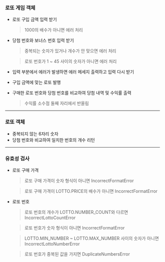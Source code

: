 ### 로또 게임 객체

- 로또 구입 금액 입력 받기
  > 1000의 배수가 아니면 에러 처리
- 당첨 번호와 보너스 번호 입력 받기

  > 중복되는 숫자가 있거나 개수가 안 맞으면 에러 처리

  > 로또 번호가 1 ~ 45 사이의 숫자가 아니면 에러 처리

- 입력 부분에서 에러가 발생하면 에러 메세지 출력하고 입력 다시 받기
- 구입 금액에 맞는 로또 발행
- 구매한 로또 번호와 당첨 번호를 비교하여 당첨 내역 및 수익률 출력

  > 수익률 소수점 둘째 자리에서 반올림

---

### 로또 객체

- 중복되지 않는 6자리 숫자
- 당첨 번호와 비교하여 일치한 번호의 개수 리턴

---

### 유효성 검사

- 로또 구매 가격

  > 로또 구매 가격이 숫자 형식이 아니면 IncorrectFormatError

  > 로또 구매 가격이 LOTTO.PRICE의 배수가 아니면 IncorrectFormatError

- 로또 번호

  > 로또 번호의 개수가 LOTTO.NUMBER_COUNT와 다르면 IncorrectLottoCountError

  > 로또 번호가 숫자 형식이 아니면 IncorrectFormatError

  > LOTTO.MIN_NUMBER ~ LOTTO.MAX_NUMBER 사이의 숫자가 아니면 IncorrectLottoNumberError

  > 로또 번호가 중복된 값을 가지면 DuplicateNumbersError

